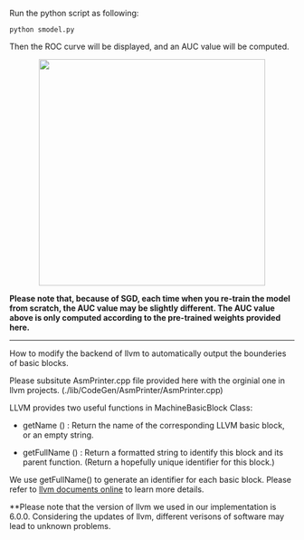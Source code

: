 
Run the python script as following:

```
python smodel.py
```

Then the ROC curve will be displayed, and an AUC value will be computed.

<p align="center">
<img src="https://nmt4binaries.github.io/download/ROC.png" width="400">
</p>
 
**Please note that, because of SGD, each time when you re-train the model from scratch, the AUC value may be slightly different. The AUC value above is only computed according to the pre-trained weights provided here.**

------------------------------------------------

How to modify the backend of llvm to automatically output the bounderies of basic blocks.

Please subsitute AsmPrinter.cpp file provided here with the orginial one in llvm projects. (./lib/CodeGen/AsmPrinter/AsmPrinter.cpp)

LLVM provides two useful functions in MachineBasicBlock Class:

- getName () : Return the name of the corresponding LLVM basic block, or an empty string. 

- getFullName () : Return a formatted string to identify this block and its parent function. (Return a hopefully unique identifier for this block.)

We use getFullName() to generate an identifier for each basic block. Please refer to [llvm documents online](https://llvm.org/doxygen/classllvm_1_1MachineBasicBlock.html) to learn more details.

**Please note that the version of llvm we used in our implementation is 6.0.0. Considering the updates of llvm, different verisons of software may lead to unknown problems.
